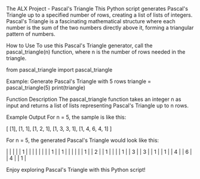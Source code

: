 The ALX Project - Pascal's Triangle
This Python script generates Pascal's Triangle up to a specified number of rows, creating a list of lists of integers. Pascal's Triangle is a fascinating mathematical structure where each number is the sum of the two numbers directly above it, forming a triangular pattern of numbers.

How to Use
To use this Pascal's Triangle generator, call the pascal_triangle(n) function, where n is the number of rows needed in the triangle.

from pascal_triangle import pascal_triangle

Example: Generate Pascal's Triangle with 5 rows
triangle = pascal_triangle(5) print(triangle)

Function Description
The pascal_triangle function takes an integer n as input and returns a list of lists representing Pascal's Triangle up to n rows.

Example Output For n = 5, the sample is like this:

[ [1], [1, 1], [1, 2, 1], [1, 3, 3, 1], [1, 4, 6, 4, 1] ]

For n = 5, the generated Pascal's Triangle would look like this:

| | | | | 1 | | | | | | | | 1 | | 1 | | | | | | 1 | | 2 | | 1 | | | | 1 | | 3 | | 3 | | 1 | | 1 | | 4 | | 6 | | 4 | | 1 |

Enjoy exploring Pascal's Triangle with this Python script!
